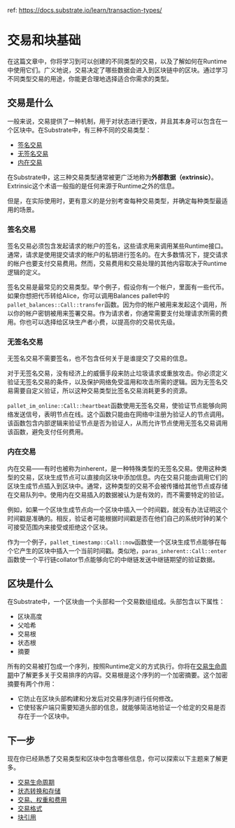 ref: https://docs.substrate.io/learn/transaction-types/

# 交易和块基础

在这篇文章中，你将学习到可以创建的不同类型的交易，以及了解如何在Runtime中使用它们。广义地说，交易决定了哪些数据会进入到区块链中的区块。通过学习不同类型交易的用途，你能更合理地选择适合你需求的类型。

## 交易是什么

一般来说，交易提供了一种机制，用于对状态进行更改，并且其本身可以包含在一个区块中。在Substrate中，有三种不同的交易类型：

- [签名交易](https://docs.substrate.io/learn/transaction-types/#signed-transactions)
- [无签名交易](https://docs.substrate.io/learn/transaction-types/#unsigned-transactions)
- [内在交易](https://docs.substrate.io/learn/transaction-types/#inherent-transactions)

在Substrate中，这三种交易类型通常被更广泛地称为**外部数据（extrinsic）**。Extrinsic这个术语一般指的是任何来源于Runtime之外的信息。

但是，在实际使用时，更有意义的是分别考查每种交易类型，并确定每种类型最适用的场景。

### 签名交易

签名交易必须包含发起请求的帐户的签名，这些请求用来调用某些Runtime接口。通常，请求是使用提交请求的帐户的私钥进行签名的。在大多数情况下，提交请求的帐户也要支付交易费用。然而，交易费用和交易处理的其他内容取决于Runtime逻辑的定义。

签名交易是最常见的交易类型。举个例子，假设你有一个帐户，里面有一些代币。如果你想把代币转给Alice，你可以调用Balances pallet中的`pallet_balances::Call::transfer`函数。因为你的帐户被用来发起这个调用，所以你的帐户密钥被用来签署交易。作为请求者，你通常需要支付处理请求所需的费用。你也可以选择给区块生产者小费，以提高你的交易优先级。

### 无签名交易

无签名交易不需要签名，也不包含任何关于是谁提交了交易的信息。

对于无签名交易，没有经济上的威慑手段来防止垃圾请求或重放攻击。你必须定义验证无签名交易的条件，以及保护网络免受滥用和攻击所需的逻辑。因为无签名交易需要自定义验证，所以这种交易类型比签名交易消耗更多的资源。

`pallet_im_online::Call::heartbeat`函数使用无签名交易，使验证节点能够向网络发送信号，表明节点在线。这个函数只能由在网络中注册为验证人的节点调用。该函数包含内部逻辑来验证节点是否为验证人，从而允许节点使用无签名交易调用该函数，避免支付任何费用。

### 内在交易

内在交易——有时也被称为inherent，是一种特殊类型的无签名交易。使用这种类型的交易，区块生成节点可以直接向区块中添加信息。内在交易只能由调用它们的区块生成节点插入到区块中。通常，这种类型的交易不会被传播给其他节点或存储在交易队列中。使用内在交易插入的数据被认为是有效的，而不需要特定的验证。

例如，如果一个区块生成节点向一个区块中插入一个时间戳，就没有办法证明这个时间戳是准确的。相反，验证者可能根据时间戳是否在他们自己的系统时钟的某个可接受范围内来接受或拒绝这个区块。

作为一个例子，`pallet_timestamp::Call::now`函数使一个区块生成节点能够在每个它产生的区块中插入一个当前时间戳。类似地，`paras_inherent::Call::enter`函数使一个平行链collator节点能够向它的中继链发送中继链期望的验证数据。

## 区块是什么


在Substrate中，一个区块由一个头部和一个交易数组组成。头部包含以下属性：

- 区块高度
- 父哈希
- 交易根
- 状态根
- 摘要

所有的交易被打包成一个序列，按照Runtime定义的方式执行。你将在[交易生命周期](https://docs.substrate.io/learn/transaction-lifecycle/)中了解更多关于交易排序的内容。交易根是这个序列的一个加密摘要。这个加密摘要有两个作用：

- 它防止在区块头部构建和分发后对交易序列进行任何修改。
- 它使轻客户端只需要知道头部的信息，就能够简洁地验证一个给定的交易是否存在于一个区块中。


## 下一步

现在你已经熟悉了交易类型和区块中包含哪些信息，你可以探索以下主题来了解更多。


- [交易生命周期](https://docs.substrate.io/learn/transaction-lifecycle/)
- [状态转换和存储](https://docs.substrate.io/learn/state-transitions-and-storage/)
- [交易、权重和费用](https://docs.substrate.io/build/tx-weights-fees/)
- [交易格式](https://docs.substrate.io/reference/transaction-format/)
- [块引用](https://paritytech.github.io/substrate/master/sp_runtime/traits/trait.Block.html)



